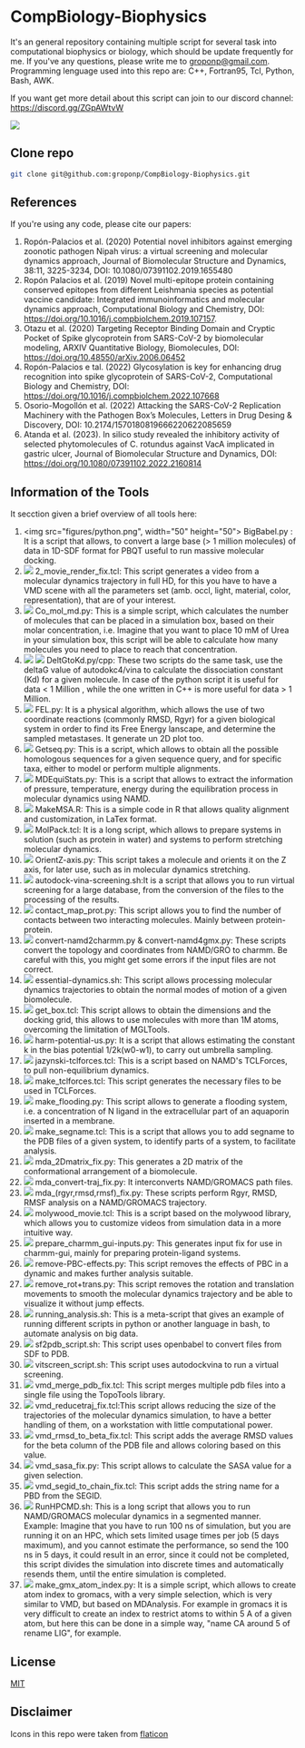 # CompBiology-Biophysics
It's an general repository containing multiple script for several task into computational biophysics or biology, which should be update frequently for me.
If you've any questions, please write me to groponp@gmail.com. Programming lenguage used into this repo are: C++, Fortran95, Tcl, Python, Bash, AWK. 

If you want get more detail about this script can join to our discord channel: https://discord.gg/ZGpAWtvW 

<img src="figures/cloud.jpeg">

## Clone repo
```bash
git clone git@github.com:groponp/CompBiology-Biophysics.git
```

## References
If you're using any code, please cite our papers: 
1. Ropón-Palacios et al.  (2020) Potential novel inhibitors against emerging zoonotic pathogen Nipah virus: a virtual screening and molecular dynamics approach, Journal of Biomolecular Structure and Dynamics, 38:11, 3225-3234, DOI: 10.1080/07391102.2019.1655480
2. Ropón Palacios et al. (2019) Novel multi-epitope protein containing conserved epitopes from different Leishmania species as potential vaccine candidate: Integrated immunoinformatics and molecular dynamics approach, Computational Biology and Chemistry, DOI: https://doi.org/10.1016/j.compbiolchem.2019.107157.
3. Otazu et al. (2020) Targeting Receptor Binding Domain and Cryptic Pocket of Spike glycoprotein from SARS-CoV-2 by biomolecular modeling, ARXIV Quantitative Biology, Biomolecules, DOI: https://doi.org/10.48550/arXiv.2006.06452
4. Ropón-Palacios e tal. (2022) Glycosylation is key for enhancing drug recognition into spike glycoprotein of SARS-CoV-2, Computational Biology and Chemistry, DOI: https://doi.org/10.1016/j.compbiolchem.2022.107668
5. Osorio-Mogollón et al. (2022) Attacking the SARS-CoV-2 Replication Machinery with the Pathogen Box’s Molecules, Letters in Drug Desing & Discovery, DOI: 10.2174/1570180819666220622085659 
6. Atanda et al. (2023). In silico study revealed the inhibitory activity of selected phytomolecules of C. rotundus against VacA implicated in gastric ulcer, Journal of Biomolecular Structure and Dynamics, DOI: https://doi.org/10.1080/07391102.2022.2160814 

## Information of the Tools
It secction given a brief overview of all tools here: 
1. <img src="figures/python.png", width="50" height="50"> BigBabel.py : It is a script that allows, to convert a large base (> 1 million molecules) of data in 1D-SDF format for PBQT useful to run massive molecular docking.
2. <img src="figures/tcl.png"> 2_movie_render_fix.tcl: This script generates a video from a molecular dynamics trajectory in full HD, for this you have to have a VMD scene with all the parameters set (amb. occl, light, material, color, representation), that are of your interest.
3. <img src="figures/python.png"> Co_mol_md.py: This is a simple script, which calculates the number of molecules that can be placed in a simulation box, based on their molar concentration, i.e. Imagine that you want to place 10 mM of Urea in your simulation box, this script will be able to calculate how many molecules you need to place to reach that concentration.
4. <img src="figures/python.png"> <img src="figures/c-.png"> DeltGtoKd.py/cpp: These two scripts do the same task, use the deltaG value of autodokc4/vina to calculate the dissociation constant (Kd) for a given molecule. In case of the python script it is useful for data < 1 Million , while the one written in C++ is more useful for data > 1 Million.
5. <img src="figures/python.png"> FEL.py: It is a physical algorithm, which allows the use of two coordinate reactions (commonly RMSD, Rgyr) for a given biological system in order to find its Free Energy lanscape, and determine the sampled metastases. It generate un 2D plot too. 
6. <img src="figures/python.png"> Getseq.py: This is a script, which allows to obtain all the possible homologous sequences for a given sequence query, and for specific taxa, either to model or perform multiple alignments.
7. <img src="figures/python.png"> MDEquiStats.py: This is a script that allows to extract the information of pressure, temperature, energy during the equilibration process in molecular dynamics using NAMD.
8. <img src="figures/r.png"> MakeMSA.R: This is a simple code in R that allows quality alignment and customization, in LaTex format.
9. <img src="figures/tcl.png"> MolPack.tcl: It is a long script, which allows to prepare systems in solution (such as protein in water) and systems to perform stretching molecular dynamics.
10. <img src="figures/python.png"> OrientZ-axis.py: This script takes a molecule and orients it on the Z axis, for later use, such as in molecular dynamics stretching.
11. <img src="figures/gnu-bash.png"> autodock-vina-screening.sh:It is a script that allows you to run virtual screening for a large database, from the conversion of the files to the processing of the results.
12. <img src="figures/python.png"> contact_map_prot.py: This script allows you to find the number of contacts between two interacting molecules. Mainly between protein-protein.
13. <img src="figures/python.png"> convert-namd2charmm.py & convert-namd4gmx.py: These scripts convert the topology and coordinates from NAMD/GRO to charmm. Be careful with this, you might get some errors if the input files are not correct.
14. <img src="figures/gnu-bash.png"> essential-dynamics.sh: This script allows processing molecular dynamics trajectories to obtain the normal modes of motion of a given biomolecule.
15. <img src="figures/tcl.png"> get_box.tcl: This script allows to obtain the dimensions and the docking grid, this allows to use molecules with more than 1M atoms, overcoming the limitation of MGLTools.
16. <img src="figures/python.png"> harm-potential-us.py: It is a script that allows estimating the constant k in the bias potential 1/2k(w0-w1), to carry out umbrella sampling.
17. <img src="figures/tcl.png"> jazynski-tclforces.tcl: This is a script based on NAMD's TCLForces, to pull non-equilibrium dynamics.
18. <img src="figures/tcl.png"> make_tclforces.tcl: This script generates the necessary files to be used in TCLForces.
19. <img src="figures/python.png"> make_flooding.py: This script allows to generate a flooding system, i.e. a concentration of N ligand in the extracellular part of an aquaporin inserted in a membrane.
20. <img src="figures/tcl.png"> make_segname.tcl: This is a script that allows you to add segname to the PDB files of a given system, to identify parts of a system, to facilitate analysis.
21. <img src="figures/python.png"> mda_2Dmatrix_fix.py: This generates a 2D matrix of the conformational arrangement of a biomolecule.
22. <img src="figures/python.png">  mda_convert-traj_fix.py: It interconverts NAMD/GROMACS path files.
23. <img src="figures/python.png"> mda_(rgyr,rmsd,rmsf)_fix.py: These scripts perform Rgyr, RMSD, RMSF analysis on a NAMD/GROMACS trajectory.
24. <img src="figures/tcl.png"> molywood_movie.tcl: This is a script based on the molywood library, which allows you to customize videos from simulation data in a more intuitive way.
25. <img src="figures/python.png"> prepare_charmm_gui-inputs.py: This generates input fix for use in charmm-gui, mainly for preparing protein-ligand systems. 
26. <img src="figures/python.png"> remove-PBC-effects.py:  This script removes the effects of PBC in a dynamic and makes further analysis suitable.
27. <img src="figures/python.png"> remove_rot+trans.py: This script removes the rotation and translation movements to smooth the molecular dynamics trajectory and be able to visualize it without jump effects.
28. <img src="figures/gnu-bash.png"> running_analysis.sh: This is a meta-script that gives an example of running different scripts in python or another language in bash, to automate analysis on big data.
29. <img src="figures/gnu-bash.png"> sf2pdb_script.sh: This script uses openbabel to convert files from SDF to PDB.
30. <img src="figures/gnu-bash.png"> vitscreen_script.sh: This script uses autodockvina to run a virtual screening.
31. <img src="figures/tcl.png"> vmd_merge_pdb_fix.tcl: This script merges multiple pdb files into a single file using the TopoTools library.
32. <img src="figures/tcl.png"> vmd_reducetraj_fix.tcl:This script allows reducing the size of the trajectories of the molecular dynamics simulation, to have a better handling of them, on a workstation with little computational power.
33. <img src="figures/tcl.png"> vmd_rmsd_to_beta_fix.tcl: This script adds the average RMSD values for the beta column of the PDB file and allows coloring based on this value.
34. <img src="figures/python.png"> vmd_sasa_fix.py: This script allows to calculate the SASA value for a given selection.
35. <img src="figures/tcl.png"> vmd_segid_to_chain_fix.tcl: This script adds the string name for a PBD from the SEGID.
36. <img src="figures/gnu-bash.png"> RunHPCMD.sh: This is a long script that allows you to run NAMD/GROMACS molecular dynamics in a segmented manner. Example: Imagine that you have to run 100 ns of simulation, but you are running it on an HPC, which sets limited usage times per job (5 days maximum), and you cannot estimate the performance, so send the 100 ns in 5 days, it could result in an error, since it could not be completed, this script divides the simulation into discrete times and automatically resends them, until the entire simulation is completed.
37. <img src="figures/python.png"> make_gmx_atom_index.py: It is a simple script, which allows to create atom index to gromacs, with a very simple selection, which is very similar to VMD, but based on MDAnalysis. For example in gromacs it is very difficult to create an index to restrict atoms to within 5 A of a given atom, but here this can be done in a simple way, "name CA around 5 of rename LIG", for example.

## License 
[MIT](https://choosealicense.com/licenses/mit/)

## Disclaimer
Icons in this repo were taken from [flaticon](https://www.flaticon.com/free-icons/programming-language) 
